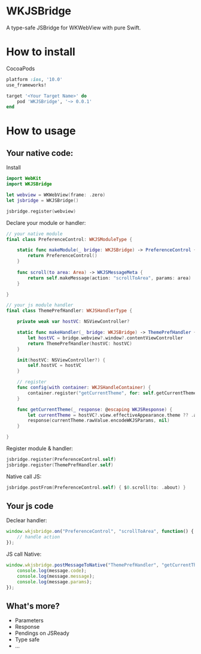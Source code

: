 # WKJSBridge

A type-safe JSBridge for WKWebView with pure Swift.

# How to install

CocoaPods

```rb
platform :ios, '10.0'
use_frameworks!

target '<Your Target Name>' do
    pod 'WKJSBridge', '~> 0.0.1'
end
```

# How to usage

## Your native code:

Install

```swift
import WebKit
import WKJSBridge

let webview = WKWebView(frame: .zero)
let jsbridge = WKJSBridge()

jsbridge.register(webview)
```

Declare your module or handler:

```swift
// your native module
final class PreferenceControl: WKJSModuleType {

    static func makeModule(_ bridge: WKJSBridge) -> PreferenceControl {
        return PreferenceControl()
    }
    
    func scroll(to area: Area) -> WKJSMessageMeta {
        return self.makeMessage(action: "scrollToArea", params: area)
    }

}

// your js module handler
final class ThemePrefHandler: WKJSHandlerType {

    private weak var hostVC: NSViewController?

    static func makeHandler(_ bridge: WKJSBridge) -> ThemePrefHandler {
        let hostVC = bridge.webview?.window?.contentViewController
        return ThemePrefHandler(hostVC: hostVC)
    }

    init(hostVC: NSViewController?) {
        self.hostVC = hostVC
    }

    // register
    func config(with container: WKJSHandleContainer) {
        container.register("getCurrentTheme", for: self.getCurrentTheme)
    }

    func getCurrentTheme(_ response: @escaping WKJSResponse) {
        let currentTheme = hostVC?.view.effectiveAppearance.theme ?? .aqua
        response(currentTheme.rawValue.encodeWKJSParams, nil)
    }

}
```

Register module & handler:

```swift
jsbridge.register(PreferenceControl.self)
jsbridge.register(ThemePrefHandler.self)
```

Native call JS:

```swift
jsbridge.postFrom(PreferenceControl.self) { $0.scroll(to: .about) }
```
## Your js code

Declear handler:

```js
window.wkjsbridge.on("PreferenceControl", "scrollToArea", function() {
    // handle action
});
```

JS call Native:

```js
window.wkjsbridge.postMessageToNative("ThemePrefHandler", "getCurrentTheme", function(message) {
    console.log(message.code);
    console.log(message.message);
    console.log(message.params);
});
```

## What's more?

* Parameters
* Response
* Pendings on JSReady
* Type safe
* ...

